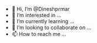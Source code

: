 - 👋 Hi, I’m @Dineshprmar
- 👀 I’m interested in ...
- 🌱 I’m currently learning ...
- 💞️ I’m looking to collaborate on ...
- 📫 How to reach me ...

<!---
Dineshprmar/Dineshprmar is a ✨ special ✨ repository because its `README.md` (this file) appears on your GitHub profile.
You can click the Preview link to take a look at your changes.
--->
